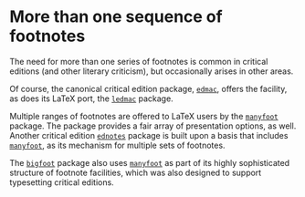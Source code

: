 # More than one sequence of footnotes

The need for more than one series of footnotes is common in critical
editions (and other literary criticism), but occasionally arises in
other areas.

Of course, the canonical critical edition package, [`edmac`](http://ctan.org/pkg/edmac),
offers the facility, as does its LaTeX port, the [`ledmac`](http://ctan.org/pkg/ledmac)
package.

Multiple ranges of footnotes are offered to LaTeX users by the
[`manyfoot`](http://ctan.org/pkg/manyfoot) package.  The package provides a fair array of
presentation options, as well.  Another critical edition
[`ednotes`](http://ctan.org/pkg/ednotes) package is built upon a basis that includes
[`manyfoot`](http://ctan.org/pkg/manyfoot), as its mechanism for multiple sets of footnotes.

The [`bigfoot`](http://ctan.org/pkg/bigfoot) package also uses [`manyfoot`](http://ctan.org/pkg/manyfoot) as part of
its highly sophisticated structure of footnote facilities, which was
also designed to support typesetting critical editions.

